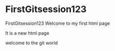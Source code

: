 # FirstGitsession123
FirstGitsession123
Welcome to my first html page

It is a new html page

welcome to the git world

